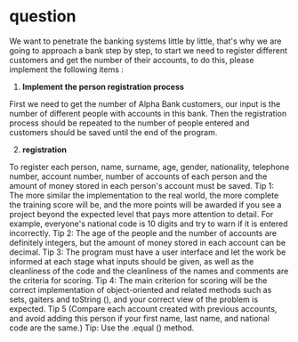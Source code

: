 # question
We want to penetrate the banking systems little by little, that's why we are going to approach a bank step by step, to start we need to register different customers and get the number of their accounts, to do this, please implement the following items :
1. **Implement the person registration process**

First we need to get the number of Alpha Bank customers, our input is the number of different people with accounts in this bank.
Then the registration process should be repeated to the number of people entered and customers should be saved until the end of the program.

2. **registration**

To register each person, name, surname, age, gender, nationality, telephone number, account number, number of accounts of each person and the amount of money stored in each person's account must be saved.
Tip 1: The more similar the implementation to the real world, the more complete the training score will be, and the more points will be awarded if you see a project beyond the expected level that pays more attention to detail. For example, everyone's national code is 10 digits and try to warn if it is entered incorrectly.
Tip 2: The age of the people and the number of accounts are definitely integers, but the amount of money stored in each account can be decimal.
Tip 3: The program must have a user interface and let the work be informed at each stage what inputs should be given, as well as the cleanliness of the code and the cleanliness of the names and comments are the criteria for scoring.
Tip 4: The main criterion for scoring will be the correct implementation of object-oriented and related methods such as sets, gaiters and toString (), and your correct view of the problem is expected.
Tip 5 (Compare each account created with previous accounts, and avoid adding this person if your first name, last name, and national code are the same.) Tip: Use the .equal () method.
